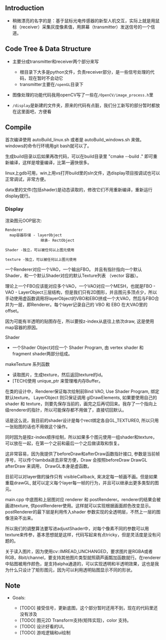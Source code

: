 ## Introduction

- 稍微漂亮的名字的是：基于鼠标光电传感器的新型人机交互，实际上就是用鼠标（receiver）采集灰度像素值，用屏幕（transmitter）发送信号的一个信道。

## Code Tree & Data Structure

- 主要分成transmitter和receiver两个部分来写
  - 根目录下大多是python文件，负责receiver部分，是一些信号处理的代码，现在暂时不会动它
  - transmitter主要在`/openGL`目录下
- 图像处理的功能代码我用openCV写了一些在`/OpenCV/image_process.h`里

- `/display`是新建的文件夹，原来的代码有点脏，我们分工新写的部分暂时都放在这里面吧，方便看

## Compile
首次编译使用 autoBuild_linux.sh 或者是 autoBuild_windows.sh 来做。windows的命令行环境用git bash就可以了。

生成build目录以后如果再改代码，可以在build目录里 "cmake --build ." 即可重新编译，这样是增量编译，比第一遍快很多。

linux上gdb可用，win上用vs打开build里的sln文件，选display项目按调试也可以正常调试，非常方便。

data里的文件(包括shader)是动态读取的，修改它们不用重新编译，重新运行display就行。

### Display

渲染图元OOP层次:
```
Renderer              
  map容器存储 - layerObject         
                继承- RectObject

Shader -独立，可以被任何以上图元使用

texture -独立，可以被任何以上图元使用

```
  
一个Renderer对应一个VAO，一个输出FBO。
并且有指针指向一个默认Shader，和一个默认Shader对应的默认Texture列表 （vector<GLuint> 容器）。

理论上一个FBO应该能对应多个VAO，一个VAO对应一个MESH，也就是FBO - VAO - LayerObject三层结构，但是我们只有2D图形，并且图元多顶点少，所以手动使用虚函数调用将layerObject的VBO和EBO拼成一个大VAO，然后与FBO合并为一层，即Renderer。每个layer记录自己的 VBO 和 EBO 在大VAO里的 offset。

因为可能有半透明的贴图存在，所以要按z-index从底往上依次draw, 这是使用map容器的原因。

Shader
  - 一个Shader Object对应一个 Shader Program, 由 vertex shader 和 fragment shader两部分组成。

makeTexture 系列函数
  - 读取图片，生成texture，然后返回texture的id。
  - [TECH]使用 unique_ptr 来管理堆内存Buffer。

在类的设计中，Renderer保证每次绘制前Bind VAO, Use Shader Program, 绑定默认texture。 LayerObject 则只保证调用 glDrawElements, 如果要使用自己的 shader 和 texture，则要先保存当前的，画完之后再切回来。我存了一个指向上级renderer的指针，所以可能保存都不用做了，直接切回默认。
  
话是这么说，我目前的shader设计是每个rect绑定各自GL_TEXTURE0, 所以只用一张贴图的话也不用做这个操作。

同时因为是按z-index顺序绘制，所以如果多个图元使用一组shader和texture，可以放在一起，在第一个之前和最后一个之后做读取和恢复。

这非常容易，因为我提供了beforeDraw和afterDraw函数指针接口, 参数是当前帧序号，可以传个lambda进去非常方便，Draw 会按照beforeDraw DrawGL afterDraw 来调用， DrawGL本身是虚函数。

目前可以对layer做的操作只有 visibleCallback, 来决定每一帧画不画。但是如果重载drawGL, 就可以定义每个layer每一帧的行为，并且可以继承出更多类型的图元。

main.cpp 中底图和上层图对应 renderer 和 postRenderer。renderer的结果会被画进texture, 供postRenderer使用。这样就可以实现根据画面颜色改变显示。postRenderer的最下层是利用传入shader 参数实现的全透明层，不然上一层的图像渲染不出来。

所以我们的调整算法要写进adjustShader中，对每个像素不同的参数可以用texture来传参，基本思想就是这样，代码写起来有点tricky，但是灵活度是没有问题的。

关于读入图片，因为使用cv::IMREAD_UNCHANGED，要求图片是RGBA或者RGB，8bit/channel，要支持其他图片类型就照葫芦画瓢加函数就行。在renderer中贴图被用作颜色，是支持alpha通道的，可以实现透明和半透明效果，这也是我为什么只设计了矩形图元，因为可以利用透明贴图显示不同的形状。


## Note

- Goals: 

  - [TODO] 接受信号，更新底图，这个部分暂时还用不到，现在的代码里还没有涉及
  - [TODO] 图元2D Transform支持(矩阵实现)，color 支持。
  - [TODO] 设计好看的UI。
  - [TODO] 游戏逻辑和ui绘制
